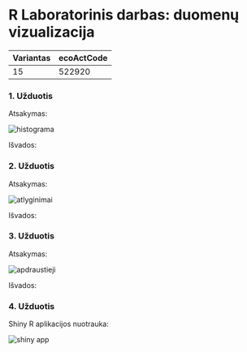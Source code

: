 # R Laboratorinis darbas: duomenų vizualizacija

| Variantas | ecoActCode |
|------------- | ------------- |
|15   | 522920 |


### 1. Užduotis

Atsakymas:

![histograma](img/1užduotis.png)

Išvados:

### 2. Užduotis

Atsakymas:

![atlyginimai](img/2užduotis.png)

Išvados:


### 3. Užduotis

Atsakymas:

![apdraustieji](img/3užduotis.png)

Išvados:


### 4. Užduotis

Shiny R aplikacijos nuotrauka:

![shiny app](img/4užduotis-shiny.png)
